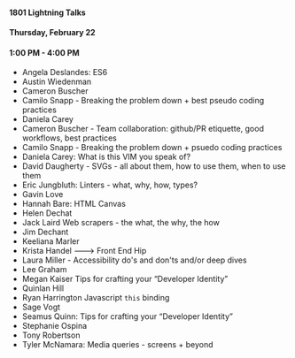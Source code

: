 #### 1801 Lightning Talks
#### Thursday, February 22
#### 1:00 PM - 4:00 PM

- Angela Deslandes: ES6
- Austin Wiedenman
- Cameron Buscher
- Camilo Snapp - Breaking the problem down + best pseudo coding practices
- Daniela Carey
- Cameron Buscher - Team collaboration: github/PR etiquette, good workflows, best practices
- Camilo Snapp - Breaking the problem down + psuedo coding practices
- Daniela Carey: What is this VIM you speak of?
- David Daugherty - SVGs - all about them, how to use them, when to use them
- Eric Jungbluth: Linters - what, why, how, types?
- Gavin Love
- Hannah Bare: HTML Canvas
- Helen Dechat
- Jack Laird  Web scrapers - the what, the why, the how
- Jim Dechant
- Keeliana Marler
- Krista Handel ---> Front End Hip  
- Laura Miller - Accessibility do's and don'ts and/or deep dives
- Lee Graham
- Megan Kaiser  Tips for crafting your “Developer Identity”
- Quinlan Hill
- Ryan Harrington Javascript `this` binding
- Sage Vogt
- Seamus Quinn: Tips for crafting your “Developer Identity”
- Stephanie Ospina
- Tony Robertson
- Tyler McNamara: Media queries - screens + beyond
